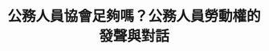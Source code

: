 ---
layout: post
title: "公務人員協會足夠嗎？公務人員勞動權的發聲與對話"
tags:
  - "權益"
  - "法規"
id: 1
thumbnail: "/images/post/1/1trmRMA4fOlfIz7x2H0aqKEyNGGGYTv33.jpg"
description: " 「支持公務人員可合法組織工會,以保障相關權益」連署案"
color: "Red"
publish: "true"
departments:
  - "勞動部"
cover:
  link: ""
introduction:
  content: ""
  image: ""
join:
  type: "提"
  image: "/images/post/1/1qJHSJc5yDawg0CDyr1Db63BsnhF28z4D.jpg"
embed:
  - type: "mind_map"
    links:
      - "https://miro.com/app/live-embed/o9J_k06JA8Q=/?moveToViewport=-7897,-2522,11788,4185&amp;embedAutoplay=true"
  - type: "transcript"
    links:
      - "https://sayit.pdis.nat.gov.tw/2017-03-17-%E9%96%8B%E6%94%BE%E6%94%BF%E5%BA%9C%E8%81%AF%E7%B5%A1%E4%BA%BA%E7%AC%AC%E4%B8%80%E6%AC%A1%E5%8D%94%E4%BD%9C%E6%9C%83%E8%AD%B0"
pictures:
---
